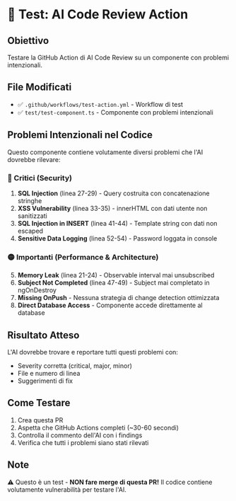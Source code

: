 # 🧪 Test: AI Code Review Action

## Obiettivo
Testare la GitHub Action di AI Code Review su un componente con problemi intenzionali.

## File Modificati
- ✅ `.github/workflows/test-action.yml` - Workflow di test
- ✅ `test/test-component.ts` - Componente con problemi intenzionali

## Problemi Intenzionali nel Codice
Questo componente contiene volutamente diversi problemi che l'AI dovrebbe rilevare:

### 🔴 Critici (Security)
1. **SQL Injection** (linea 27-29) - Query costruita con concatenazione stringhe
2. **XSS Vulnerability** (linea 33-35) - innerHTML con dati utente non sanitizzati
3. **SQL Injection in INSERT** (linea 41-44) - Template string con dati non escaped
4. **Sensitive Data Logging** (linea 52-54) - Password loggata in console

### 🟡 Importanti (Performance & Architecture)
5. **Memory Leak** (linea 21-24) - Observable interval mai unsubscribed
6. **Subject Not Completed** (linea 47-49) - Subject mai completato in ngOnDestroy
7. **Missing OnPush** - Nessuna strategia di change detection ottimizzata
8. **Direct Database Access** - Componente accede direttamente al database

## Risultato Atteso
L'AI dovrebbe trovare e reportare tutti questi problemi con:
- Severity corretta (critical, major, minor)
- File e numero di linea
- Suggerimenti di fix

## Come Testare
1. Crea questa PR
2. Aspetta che GitHub Actions completi (~30-60 secondi)
3. Controlla il commento dell'AI con i findings
4. Verifica che tutti i problemi siano stati rilevati

## Note
⚠️ Questo è un test - **NON fare merge di questa PR!**
Il codice contiene volutamente vulnerabilità per testare l'AI.
